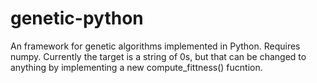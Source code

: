 # genetic-python
An framework for genetic algorithms implemented in Python. Requires numpy. Currently the target is a string of 0s, but that can be changed to anything by implementing a new compute_fittness() fucntion.
